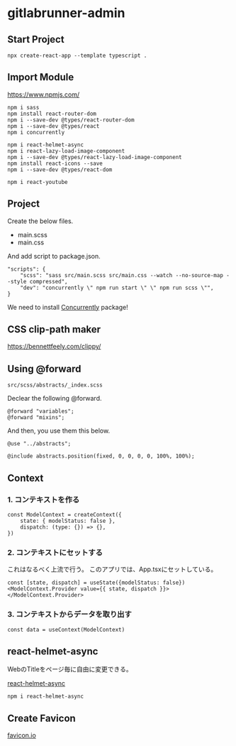 # gitlabrunner-admin

## Start Project
```
npx create-react-app --template typescript .
```

## Import Module

https://www.npmjs.com/

```
npm i sass
npm install react-router-dom
npm i --save-dev @types/react-router-dom
npm i --save-dev @types/react
npm i concurrently

npm i react-helmet-async
npm i react-lazy-load-image-component
npm i --save-dev @types/react-lazy-load-image-component
npm install react-icons --save
npm i --save-dev @types/react-dom

npm i react-youtube
```

## Project
Create the below files.

* main.scss
* main.css

And add script to package.json.

```
"scripts": {
	"scss": "sass src/main.scss src/main.css --watch --no-source-map --style compressed",
    "dev": "concurrently \" npm run start \" \" npm run scss \"",
}
```

We need to install [Concurrently](https://www.npmjs.com/package/concurrently) package!

## CSS clip-path maker

https://bennettfeely.com/clippy/

## Using @forward

```src/scss/abstracts/_index.scss```

Declear the following @forward.

```
@forward "variables";
@forward "mixins";
```

And then, you use them this below.

```
@use "../abstracts";

@include abstracts.position(fixed, 0, 0, 0, 0, 100%, 100%);
```

## Context

### 1. コンテキストを作る

```
const ModelContext = createContext({
	state: { modelStatus: false },
	dispatch: (type: {}) => {},
})
```

### 2. コンテキストにセットする
これはなるべく上流で行う。
このアプリでは、App.tsxにセットしている。

```
const [state, dispatch] = useState({modelStatus: false})
<ModelContext.Provider value={{ state, dispatch }}></ModelContext.Provider>
```

### 3. コンテキストからデータを取り出す
```const data = useContext(ModelContext)```

## react-helmet-async
WebのTitleをページ毎に自由に変更できる。

[react-helmet-async](https://github.com/staylor/react-helmet-async)

```
npm i react-helmet-async
```


## Create Favicon

[favicon.io](https://favicon.io/)

